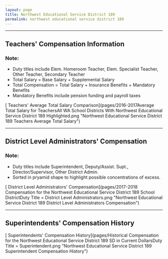 ```yaml
---
layout: page
title: Northwest Educational Service District 189
permalink: northwest educational service district 189
---
```




___

## Teachers' Compensation Information
### Note:
- Duty titles include Elem. Homeroom Teacher, Elem. Specialist Teacher, Other Teacher, Secondary Teacher
- Total Salary = Base Salary + Supplemental Salary
- Total Compensation = Total Salary + Insurance Benefits + Mandatory Benefits
- Mandatory Benefits include pension funding and payroll taxes

[ Teachers' Average Total Salary Comparison](pages/2016-2017Average Total Salary for TeachersAll WA School Districts With Northwest Educational Service District 189 Highlighted.png "Northwest Educational Service District 189 Teachers Average Total Salary")


___

## District Level Administrators' Compensation

### Note:
- Duty titles include Superintendent, Deputy/Assist. Supt., Director/Supervisor, Other District Admin.
- Sorted in pryamid shape to highlight possible concentrations of excess.

[ District Level Administrators' Compensation](pages/2017-2018 Compensation for the Northwest Educational Service District 189 School DistrictDuty Title = District Level Administrators.png "Northwest Educational Service District 189 District Level Administrators Compensation")


___

## Superintendents' Compensation History

[ Superintendents' Compensation History](pages/Historical Compensation for the Northwest Educational Service District 189 SD in Current DollarsDuty Title = Superintendent.png "Northwest Educational Service District 189 Superintendent Compensation History")


